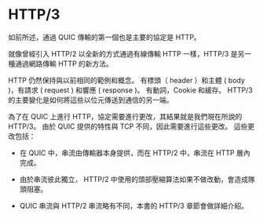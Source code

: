 # HTTP/3

如前所述，通過 QUIC 傳輸的第一個也是主要的協定是 HTTP。

就像曾經引入 HTTP/2 以全新的方式通過有線傳輸 HTTP 一樣，HTTP/3 是另一種通過網路傳輸 HTTP 的新方法。

HTTP 仍然保持與以前相同的範例和概念。 有標頭（ header ）和主體 ( body )，有請求 ( request ) 和響應 ( response )。 有動詞，Cookie 和緩存。 HTTP/3 的主要變化是如何將這些以位元傳送到通信的另一端。

為了在 QUIC 上進行 HTTP，協定需要進行更改，其結果就是我們現在所說的 HTTP/3。
由於 QUIC 提供的特性與 TCP 不同，因此需要進行這些更改。 這些更改包括：

 - 在 QUIC 中，串流由傳輸器本身提供，而在 HTTP/2 中，串流在 HTTP 層內完成。

 - 由於串流彼此獨立， HTTP/2 中使用的頭部壓縮算法如果不做改動，會造成隊頭阻塞。

 - QUIC 串流與 HTTP/2 串流略有不同，本書的 HTTP/3 章節會做詳細介紹。
 